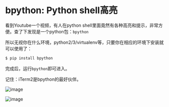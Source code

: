 # bpython: Python shell高亮

看到Youtube一个视频，有人在python shell里面竟然有各种高亮和提示，非常方便。查了下发现是一个python包：`bpython`

所以无视你在什么环境，python2/3/virtualenv等，只要你在相应的环境下安装就可以使用了：
```sh
$ pip install bpython
```

完成后，运行`bpython`即可进入。

记住：iTerm2是bpython的最好伙伴。

![image](https://user-images.githubusercontent.com/14041622/43911463-180ae396-9c32-11e8-906b-542dcd260517.png)


![image](https://user-images.githubusercontent.com/14041622/43911515-4290d0ee-9c32-11e8-9a3e-74721e63ef15.png)
